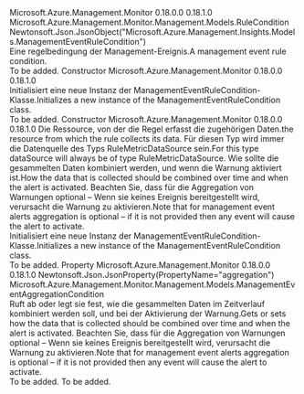 <Type Name="ManagementEventRuleCondition" FullName="Microsoft.Azure.Management.Monitor.Management.Models.ManagementEventRuleCondition">
  <TypeSignature Language="C#" Value="public class ManagementEventRuleCondition : Microsoft.Azure.Management.Monitor.Management.Models.RuleCondition" />
  <TypeSignature Language="ILAsm" Value=".class public auto ansi beforefieldinit ManagementEventRuleCondition extends Microsoft.Azure.Management.Monitor.Management.Models.RuleCondition" />
  <TypeSignature Language="DocId" Value="T:Microsoft.Azure.Management.Monitor.Management.Models.ManagementEventRuleCondition" />
  <TypeSignature Language="VB.NET" Value="Public Class ManagementEventRuleCondition&#xA;Inherits RuleCondition" />
  <TypeSignature Language="F#" Value="type ManagementEventRuleCondition = class&#xA;    inherit RuleCondition" />
  <AssemblyInfo>
    <AssemblyName>Microsoft.Azure.Management.Monitor</AssemblyName>
    <AssemblyVersion>0.18.0.0</AssemblyVersion>
    <AssemblyVersion>0.18.1.0</AssemblyVersion>
  </AssemblyInfo>
  <Base>
    <BaseTypeName>Microsoft.Azure.Management.Monitor.Management.Models.RuleCondition</BaseTypeName>
  </Base>
  <Interfaces />
  <Attributes>
    <Attribute>
      <AttributeName>Newtonsoft.Json.JsonObject("Microsoft.Azure.Management.Insights.Models.ManagementEventRuleCondition")</AttributeName>
    </Attribute>
  </Attributes>
  <Docs>
    <summary>
            <span data-ttu-id="6066f-101">Eine regelbedingung der Management-Ereignis.</span><span class="sxs-lookup"><span data-stu-id="6066f-101">A management event rule condition.</span></span>
            </summary>
    <remarks>To be added.</remarks>
  </Docs>
  <Members>
    <Member MemberName=".ctor">
      <MemberSignature Language="C#" Value="public ManagementEventRuleCondition ();" />
      <MemberSignature Language="ILAsm" Value=".method public hidebysig specialname rtspecialname instance void .ctor() cil managed" />
      <MemberSignature Language="DocId" Value="M:Microsoft.Azure.Management.Monitor.Management.Models.ManagementEventRuleCondition.#ctor" />
      <MemberSignature Language="VB.NET" Value="Public Sub New ()" />
      <MemberType>Constructor</MemberType>
      <AssemblyInfo>
        <AssemblyName>Microsoft.Azure.Management.Monitor</AssemblyName>
        <AssemblyVersion>0.18.0.0</AssemblyVersion>
        <AssemblyVersion>0.18.1.0</AssemblyVersion>
      </AssemblyInfo>
      <Parameters />
      <Docs>
        <summary>
            <span data-ttu-id="6066f-102">Initialisiert eine neue Instanz der ManagementEventRuleCondition-Klasse.</span><span class="sxs-lookup"><span data-stu-id="6066f-102">Initializes a new instance of the ManagementEventRuleCondition class.</span></span>
            </summary>
        <remarks>To be added.</remarks>
      </Docs>
    </Member>
    <Member MemberName=".ctor">
      <MemberSignature Language="C#" Value="public ManagementEventRuleCondition (Microsoft.Azure.Management.Monitor.Management.Models.RuleDataSource dataSource = null, Microsoft.Azure.Management.Monitor.Management.Models.ManagementEventAggregationCondition aggregation = null);" />
      <MemberSignature Language="ILAsm" Value=".method public hidebysig specialname rtspecialname instance void .ctor(class Microsoft.Azure.Management.Monitor.Management.Models.RuleDataSource dataSource, class Microsoft.Azure.Management.Monitor.Management.Models.ManagementEventAggregationCondition aggregation) cil managed" />
      <MemberSignature Language="DocId" Value="M:Microsoft.Azure.Management.Monitor.Management.Models.ManagementEventRuleCondition.#ctor(Microsoft.Azure.Management.Monitor.Management.Models.RuleDataSource,Microsoft.Azure.Management.Monitor.Management.Models.ManagementEventAggregationCondition)" />
      <MemberSignature Language="VB.NET" Value="Public Sub New (Optional dataSource As RuleDataSource = null, Optional aggregation As ManagementEventAggregationCondition = null)" />
      <MemberSignature Language="F#" Value="new Microsoft.Azure.Management.Monitor.Management.Models.ManagementEventRuleCondition : Microsoft.Azure.Management.Monitor.Management.Models.RuleDataSource * Microsoft.Azure.Management.Monitor.Management.Models.ManagementEventAggregationCondition -&gt; Microsoft.Azure.Management.Monitor.Management.Models.ManagementEventRuleCondition" Usage="new Microsoft.Azure.Management.Monitor.Management.Models.ManagementEventRuleCondition (dataSource, aggregation)" />
      <MemberType>Constructor</MemberType>
      <AssemblyInfo>
        <AssemblyName>Microsoft.Azure.Management.Monitor</AssemblyName>
        <AssemblyVersion>0.18.0.0</AssemblyVersion>
        <AssemblyVersion>0.18.1.0</AssemblyVersion>
      </AssemblyInfo>
      <Parameters>
        <Parameter Name="dataSource" Type="Microsoft.Azure.Management.Monitor.Management.Models.RuleDataSource" />
        <Parameter Name="aggregation" Type="Microsoft.Azure.Management.Monitor.Management.Models.ManagementEventAggregationCondition" />
      </Parameters>
      <Docs>
        <param name="dataSource"><span data-ttu-id="6066f-103">Die Ressource, von der die Regel erfasst die zugehörigen Daten.</span><span class="sxs-lookup"><span data-stu-id="6066f-103">the resource from which the rule collects its data.</span></span> <span data-ttu-id="6066f-104">Für diesen Typ wird immer die Datenquelle des Typs RuleMetricDataSource sein.</span><span class="sxs-lookup"><span data-stu-id="6066f-104">For this type dataSource will always be of type RuleMetricDataSource.</span></span></param>
        <param name="aggregation"><span data-ttu-id="6066f-105">Wie sollte die gesammelten Daten kombiniert werden, und wenn die Warnung aktiviert ist.</span><span class="sxs-lookup"><span data-stu-id="6066f-105">How the data that is collected should be combined over time and when the alert is activated.</span></span> <span data-ttu-id="6066f-106">Beachten Sie, dass für die Aggregation von Warnungen optional – Wenn sie keines Ereignis bereitgestellt wird, verursacht die Warnung zu aktivieren.</span><span class="sxs-lookup"><span data-stu-id="6066f-106">Note that for management event alerts aggregation is optional – if it is not provided then any event will cause the alert to activate.</span></span></param>
        <summary>
            <span data-ttu-id="6066f-107">Initialisiert eine neue Instanz der ManagementEventRuleCondition-Klasse.</span><span class="sxs-lookup"><span data-stu-id="6066f-107">Initializes a new instance of the ManagementEventRuleCondition class.</span></span>
            </summary>
        <remarks>To be added.</remarks>
      </Docs>
    </Member>
    <Member MemberName="Aggregation">
      <MemberSignature Language="C#" Value="public Microsoft.Azure.Management.Monitor.Management.Models.ManagementEventAggregationCondition Aggregation { get; set; }" />
      <MemberSignature Language="ILAsm" Value=".property instance class Microsoft.Azure.Management.Monitor.Management.Models.ManagementEventAggregationCondition Aggregation" />
      <MemberSignature Language="DocId" Value="P:Microsoft.Azure.Management.Monitor.Management.Models.ManagementEventRuleCondition.Aggregation" />
      <MemberSignature Language="VB.NET" Value="Public Property Aggregation As ManagementEventAggregationCondition" />
      <MemberSignature Language="F#" Value="member this.Aggregation : Microsoft.Azure.Management.Monitor.Management.Models.ManagementEventAggregationCondition with get, set" Usage="Microsoft.Azure.Management.Monitor.Management.Models.ManagementEventRuleCondition.Aggregation" />
      <MemberType>Property</MemberType>
      <AssemblyInfo>
        <AssemblyName>Microsoft.Azure.Management.Monitor</AssemblyName>
        <AssemblyVersion>0.18.0.0</AssemblyVersion>
        <AssemblyVersion>0.18.1.0</AssemblyVersion>
      </AssemblyInfo>
      <Attributes>
        <Attribute>
          <AttributeName>Newtonsoft.Json.JsonProperty(PropertyName="aggregation")</AttributeName>
        </Attribute>
      </Attributes>
      <ReturnValue>
        <ReturnType>Microsoft.Azure.Management.Monitor.Management.Models.ManagementEventAggregationCondition</ReturnType>
      </ReturnValue>
      <Docs>
        <summary>
            <span data-ttu-id="6066f-108">Ruft ab oder legt sie fest, wie die gesammelten Daten im Zeitverlauf kombiniert werden soll, und bei der Aktivierung der Warnung.</span><span class="sxs-lookup"><span data-stu-id="6066f-108">Gets or sets how the data that is collected should be combined over time and when the alert is activated.</span></span> <span data-ttu-id="6066f-109">Beachten Sie, dass für die Aggregation von Warnungen optional – Wenn sie keines Ereignis bereitgestellt wird, verursacht die Warnung zu aktivieren.</span><span class="sxs-lookup"><span data-stu-id="6066f-109">Note that for management event alerts aggregation is optional – if it is not provided then any event will cause the alert to activate.</span></span>
            </summary>
        <value>To be added.</value>
        <remarks>To be added.</remarks>
      </Docs>
    </Member>
  </Members>
</Type>